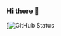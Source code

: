 ### Hi there 👋

[![GitHub Status](https://github-readme-stats.vercel.app/api?username=ihuseynoff&&show_icons=true&theme=tokyonight)

<!--
**ihuseynoff/ihuseynoff** is a ✨ _special_ ✨ repository because its `README.md` (this file) appears on your GitHub profile.

Here are some ideas to get you started:

- 🔭 I’m currently working on ...
- 🌱 I’m currently learning ...
- 👯 I’m looking to collaborate on ...
- 🤔 I’m looking for help with ...
- 💬 Ask me about ...
- 📫 How to reach me: ...
- 😄 Pronouns: ...
- ⚡ Fun fact: ...
-->
